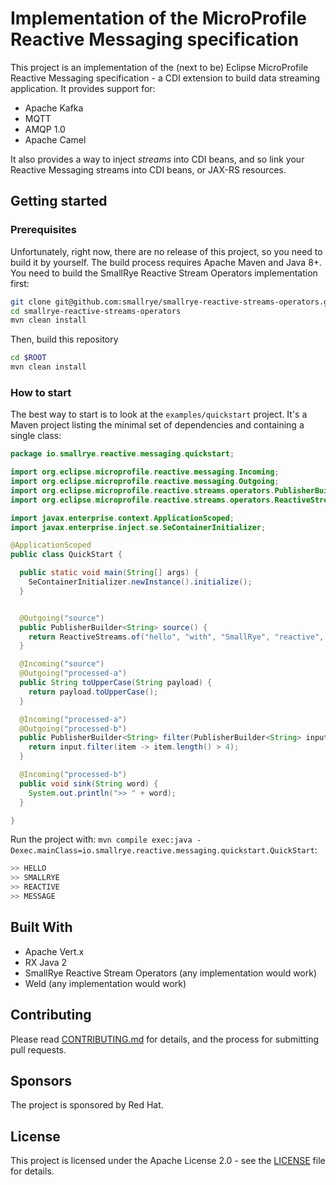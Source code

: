 # Implementation of the MicroProfile Reactive Messaging specification

This project is an implementation of the (next to be) Eclipse MicroProfile Reactive Messaging specification - a CDI 
extension to build data streaming application. It provides support for:

* Apache Kafka
* MQTT
* AMQP 1.0
* Apache Camel

It also provides a way to inject _streams_ into CDI beans, and so link your Reactive Messaging streams into CDI beans, 
or JAX-RS resources.

## Getting started

### Prerequisites 

Unfortunately, right now, there are no release of this project, so you need to build it by yourself. The build process
 requires Apache Maven and Java 8+.  You need to build the SmallRye Reactive Stream Operators implementation first:

```bash
git clone git@github.com:smallrye/smallrye-reactive-streams-operators.git
cd smallrye-reactive-streams-operators
mvn clean install
```

Then, build this repository

```bash
cd $ROOT
mvn clean install
```

### How to start

The best way to start is to look at the `examples/quickstart` project. It's a Maven project listing the minimal set of 
dependencies and containing a single class:

```java
package io.smallrye.reactive.messaging.quickstart;

import org.eclipse.microprofile.reactive.messaging.Incoming;
import org.eclipse.microprofile.reactive.messaging.Outgoing;
import org.eclipse.microprofile.reactive.streams.operators.PublisherBuilder;
import org.eclipse.microprofile.reactive.streams.operators.ReactiveStreams;

import javax.enterprise.context.ApplicationScoped;
import javax.enterprise.inject.se.SeContainerInitializer;

@ApplicationScoped
public class QuickStart {

  public static void main(String[] args) {
    SeContainerInitializer.newInstance().initialize();
  }


  @Outgoing("source")
  public PublisherBuilder<String> source() {
    return ReactiveStreams.of("hello", "with", "SmallRye", "reactive", "message");
  }

  @Incoming("source")
  @Outgoing("processed-a")
  public String toUpperCase(String payload) {
    return payload.toUpperCase();
  }

  @Incoming("processed-a")
  @Outgoing("processed-b")
  public PublisherBuilder<String> filter(PublisherBuilder<String> input) {
    return input.filter(item -> item.length() > 4);
  }

  @Incoming("processed-b")
  public void sink(String word) {
    System.out.println(">> " + word);
  }

}
```

Run the project with: `mvn compile exec:java -Dexec.mainClass=io.smallrye.reactive.messaging.quickstart.QuickStart`:

```bash
>> HELLO
>> SMALLRYE
>> REACTIVE
>> MESSAGE
```

## Built With

* Apache Vert.x
* RX Java 2
* SmallRye Reactive Stream Operators (any implementation would work)
* Weld (any implementation would work)

## Contributing

Please read [CONTRIBUTING.md](CONTRIBUTING.md) for details, and the process for submitting pull requests.

## Sponsors

The project is sponsored by Red Hat.

## License

This project is licensed under the Apache License 2.0 - see the [LICENSE](LICENSE) file for details.


